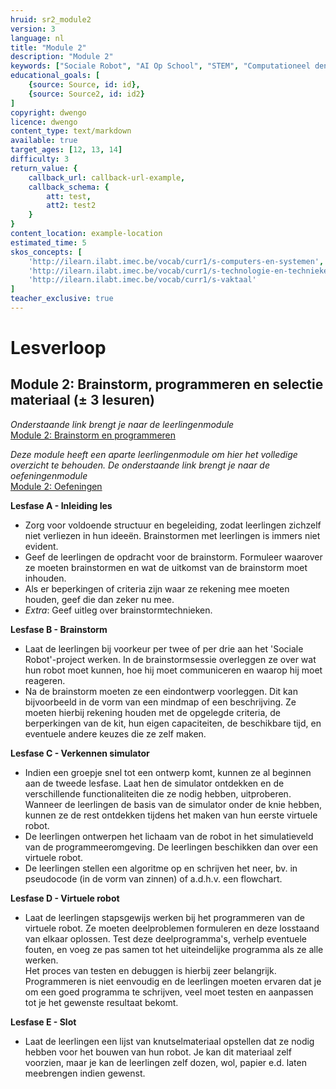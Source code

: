 ```yaml
---
hruid: sr2_module2
version: 3
language: nl
title: "Module 2"
description: "Module 2"
keywords: ["Sociale Robot", "AI Op School", "STEM", "Computationeel denken", "Grafisch programmeren"]
educational_goals: [
    {source: Source, id: id}, 
    {source: Source2, id: id2}
]
copyright: dwengo
licence: dwengo
content_type: text/markdown
available: true
target_ages: [12, 13, 14]
difficulty: 3
return_value: {
    callback_url: callback-url-example,
    callback_schema: {
        att: test,
        att2: test2
    }
}
content_location: example-location
estimated_time: 5
skos_concepts: [
    'http://ilearn.ilabt.imec.be/vocab/curr1/s-computers-en-systemen', 
    'http://ilearn.ilabt.imec.be/vocab/curr1/s-technologie-en-technieken', 
    'http://ilearn.ilabt.imec.be/vocab/curr1/s-vaktaal'
]
teacher_exclusive: true
---
```


# Lesverloop
## Module 2: Brainstorm, programmeren en selectie materiaal (± 3 lesuren)

*Onderstaande link brengt je naar de leerlingenmodule* <br>
[Module 2: Brainstorm en programmeren](https://www.dwengo.org/learning-path.html?hruid=sr2&language=nl "Module 2")  

*Deze module heeft een aparte leerlingenmodule om hier het volledige overzicht te behouden. De onderstaande link brengt je naar de oefeningenmodule* <br>
[Module 2: Oefeningen](https://www.dwengo.org/learning-path.html?hruid=sr2_oefeningen&language=nl "Module 2: oefeningen")

**Lesfase A - Inleiding les**
* Zorg voor voldoende structuur en begeleiding, zodat leerlingen zichzelf niet verliezen in hun ideeën. Brainstormen met leerlingen is immers niet evident. 
* Geef de leerlingen de opdracht voor de brainstorm. Formuleer waarover ze moeten brainstormen en wat de uitkomst van de brainstorm moet inhouden.
* Als er beperkingen of criteria zijn waar ze rekening mee moeten houden, geef die dan zeker nu mee.
* *Extra*: Geef uitleg over brainstormtechnieken.

**Lesfase B - Brainstorm**
* Laat de leerlingen bij voorkeur per twee of per drie aan het 'Sociale Robot'-project werken. In de brainstormsessie overleggen ze over wat hun robot moet kunnen, hoe hij moet communiceren en waarop hij moet reageren.
* Na de brainstorm moeten ze een eindontwerp voorleggen. Dit kan bijvoorbeeld in de vorm van een mindmap of een beschrijving. Ze moeten hierbij rekening houden met de opgelegde criteria, de berperkingen van de kit, hun eigen capaciteiten, de beschikbare tijd, en eventuele andere keuzes die ze zelf maken.


**Lesfase C - Verkennen simulator**
* Indien een groepje snel tot een ontwerp komt, kunnen ze al beginnen aan de tweede lesfase. Laat hen de simulator ontdekken en de verschillende functionaliteiten die ze nodig hebben, uitproberen. Wanneer de leerlingen de basis van de simulator onder de knie hebben, kunnen ze de rest ontdekken tijdens het maken van hun eerste virtuele robot.
* De leerlingen ontwerpen het lichaam van de robot in het simulatieveld van de programmeeromgeving. De leerlingen beschikken dan over een virtuele robot. 
* De leerlingen stellen een algoritme op en schrijven het neer, bv. in pseudocode (in de vorm van zinnen) of a.d.h.v. een flowchart.


**Lesfase D - Virtuele robot**
* Laat de leerlingen stapsgewijs werken bij het programmeren van de virtuele robot. Ze moeten deelproblemen formuleren en deze losstaand van elkaar oplossen. Test deze deelprogramma's, verhelp eventuele fouten, en voeg ze pas samen tot het uiteindelijke programma als ze alle werken.  
Het proces van testen en debuggen is hierbij zeer belangrijk. Programmeren is niet eenvoudig en de leerlingen moeten ervaren dat je om een goed programma te schrijven, veel moet testen en aanpassen tot je het gewenste resultaat bekomt.


**Lesfase E - Slot**
* Laat de leerlingen een lijst van knutselmateriaal opstellen dat ze nodig hebben voor het bouwen van hun robot. Je kan dit materiaal zelf voorzien, maar je kan de leerlingen zelf dozen, wol, papier e.d. laten meebrengen indien gewenst. 
